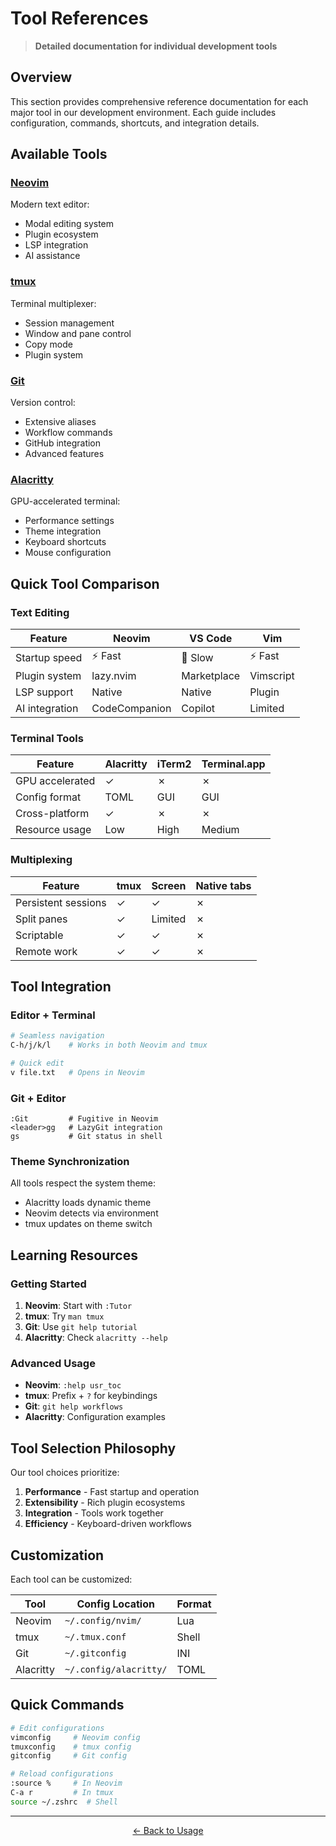 # Tool References

> **Detailed documentation for individual development tools**

## Overview

This section provides comprehensive reference documentation for each major tool in our development environment. Each guide includes configuration, commands, shortcuts, and integration details.

## Available Tools

### [Neovim](neovim.md)
Modern text editor:
- Modal editing system
- Plugin ecosystem
- LSP integration
- AI assistance

### [tmux](tmux.md)
Terminal multiplexer:
- Session management
- Window and pane control
- Copy mode
- Plugin system

### [Git](git.md)
Version control:
- Extensive aliases
- Workflow commands
- GitHub integration
- Advanced features

### [Alacritty](alacritty.md)
GPU-accelerated terminal:
- Performance settings
- Theme integration
- Keyboard shortcuts
- Mouse configuration

## Quick Tool Comparison

### Text Editing

| Feature | Neovim | VS Code | Vim |
|---------|---------|---------|-----|
| Startup speed | ⚡ Fast | 🐌 Slow | ⚡ Fast |
| Plugin system | lazy.nvim | Marketplace | Vimscript |
| LSP support | Native | Native | Plugin |
| AI integration | CodeCompanion | Copilot | Limited |

### Terminal Tools

| Feature | Alacritty | iTerm2 | Terminal.app |
|---------|-----------|---------|--------------|
| GPU accelerated | ✓ | ✗ | ✗ |
| Config format | TOML | GUI | GUI |
| Cross-platform | ✓ | ✗ | ✗ |
| Resource usage | Low | High | Medium |

### Multiplexing

| Feature | tmux | Screen | Native tabs |
|---------|------|--------|-------------|
| Persistent sessions | ✓ | ✓ | ✗ |
| Split panes | ✓ | Limited | ✗ |
| Scriptable | ✓ | ✓ | ✗ |
| Remote work | ✓ | ✓ | ✗ |

## Tool Integration

### Editor + Terminal

```bash
# Seamless navigation
C-h/j/k/l    # Works in both Neovim and tmux

# Quick edit
v file.txt   # Opens in Neovim
```

### Git + Editor

```vim
:Git         # Fugitive in Neovim
<leader>gg   # LazyGit integration
gs           # Git status in shell
```

### Theme Synchronization

All tools respect the system theme:
- Alacritty loads dynamic theme
- Neovim detects via environment
- tmux updates on theme switch

## Learning Resources

### Getting Started

1. **Neovim**: Start with `:Tutor`
2. **tmux**: Try `man tmux`
3. **Git**: Use `git help tutorial`
4. **Alacritty**: Check `alacritty --help`

### Advanced Usage

- **Neovim**: `:help usr_toc`
- **tmux**: Prefix + `?` for keybindings
- **Git**: `git help workflows`
- **Alacritty**: Configuration examples

## Tool Selection Philosophy

Our tool choices prioritize:

1. **Performance** - Fast startup and operation
2. **Extensibility** - Rich plugin ecosystems
3. **Integration** - Tools work together
4. **Efficiency** - Keyboard-driven workflows

## Customization

Each tool can be customized:

| Tool | Config Location | Format |
|------|-----------------|---------|
| Neovim | `~/.config/nvim/` | Lua |
| tmux | `~/.tmux.conf` | Shell |
| Git | `~/.gitconfig` | INI |
| Alacritty | `~/.config/alacritty/` | TOML |

## Quick Commands

```bash
# Edit configurations
vimconfig     # Neovim config
tmuxconfig    # tmux config
gitconfig     # Git config

# Reload configurations
:source %     # In Neovim
C-a r         # In tmux
source ~/.zshrc  # Shell
```

---

<p align="center">
  <a href="../README.md">← Back to Usage</a>
</p>
